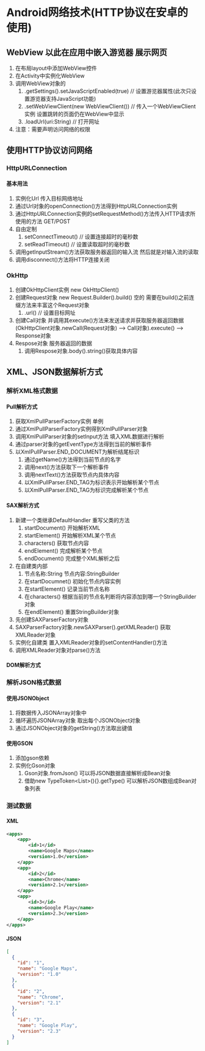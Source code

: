 # Android网络技术(HTTP协议在安卓的使用)
## WebView 以此在应用中嵌入游览器 展示网页
1. 在布局layout中添加WebView控件
2. 在Activity中实例化WebView
3. 调用WebView对象的
   1. .getSettings().setJavaScriptEnabled(true) // 设置游览器属性(此次只设置游览器支持JavaScript功能)
   2. .setWebViewClient(new WebViewClient()) // 传入一个WebViewClient实例 设置跳转的页面仍在WebView中显示
   3. .loadUrl(uri:String) // 打开网址
4. 注意：需要声明访问网络的权限

## 使用HTTP协议访问网络
### HttpURLConnection
#### 基本用法
1. 实例化Url 传入目标网络地址
2. 通过Url对象的openConnection()方法得到HttpURLConnection实例
3. 通过HttpURLConnection实例的setRequestMethod()方法传入HTTP请求所使用的方法 GET/POST
4. 自由定制
   1. setConnectTimeout() // 设置连接超时的毫秒数
   2. setReadTimeout() // 设置读取超时的毫秒数
5. 调用getInputStream()方法获取服务器返回的输入流 然后就是对输入流的读取
6. 调用disconnect()方法将HTTP连接关闭

### OkHttp
1. 创建OkHttpClient实例 new OkHttpClient()
2. 创建Request对象 new Request.Builder().build() 空的 需要在build()之前连缀方法来丰富这个Request对象
   1. .url() // 设置目标网址
3. 创建Call对象 并调用其execute()方法来发送请求并获取服务器返回数据 (OkHttpClient对象.newCall(Request对象) --> Call对象).execute() --> Response对象
4. Respose对象 服务器返回的数据
   1. 调用Respose对象.body().string()获取具体内容

## XML、JSON数据解析方式

### 解析XML格式数据
#### Pull解析方式
1. 获取XmlPullParserFactory实例 单例
2. 通过XmlPullParserFactory实例得到XmlPullParser对象
3. 调用XmlPullParser对象的setInput方法 填入XML数据进行解析
4. 通过parser对象的getEventType方法得到当前的解析事件
5. 以XmlPullParser.END_DOCUMENT为解析结尾标识 
   1. 通过getName()方法得到当前节点的名字
   2. 调用next()方法获取下一个解析事件
   3. 调用nextText()方法获取节点内具体内容
   4. 以XmlPullParser.END_TAG为标识表示开始解析某个节点
   5. 以XmlPullParser.END_TAG为标识完成解析某个节点

#### SAX解析方式
1. 新建一个类继承DefaultHandler 重写父类的方法
   1. startDocument() 开始解析XML
   2. startElement() 开始解析XML某个节点
   3. characters() 获取节点内容
   4. endElement() 完成解析某个节点
   5. endDocument() 完成整个XML解析之后
2. 在自建类内部
   1. 节点名称:String 节点内容:StringBuilder
   2. 在startDocumnet() 初始化节点内容实例
   3. 在startElement() 记录当前节点名称
   4. 在characters() 根据当前的节点名判断将内容添加到哪一个StringBuilder对象
   5. 在endElement() 重置StringBuilder对象
3. 先创建SAXParserFactory对象
4. SAXParserFactory对象.newSAXParser().getXMLReader() 获取XMLReader对象
5. 实例化自建类 置入XMLReader对象的setContentHandler()方法
6. 调用XMLReader对象对parse()方法

#### DOM解析方式

### 解析JSON格式数据
#### 使用JSONObject
1. 将数据传入JSONArray对象中
2. 循环遍历JSONArray对象 取出每个JSONObject对象
3. 通过JSONObject对象的getString()方法取出键值
#### 使用GSON
1. 添加gson依赖
2. 实例化Gson对象
   1. Gson对象.fromJson() 可以将JSON数据直接解析成Bean对象
   2. 借助new TypeToken<List<Bean>>(){}.getType() 可以解析JSON数组成Bean对象列表

### 测试数据
#### XML
```xml
<apps>
    <app>
        <id>1</id>
        <name>Google Maps</name>
        <version>1.0</version>
    </app>
    <app>
        <id>2</id>
        <name>Chrome</name>
        <version>2.1</version>
    </app>
    <app>
        <id>3</id>
        <name>Google Play</name>
        <version>2.3</version>
    </app>
</apps>
```
#### JSON
```json
[
  {
    "id": "1",
    "name": "Google Maps",
    "version": "1.0"
  },
  {
    "id": "2",
    "name": "Chrome",
    "version": "2.1"
  },
  {
    "id": "3",
    "name": "Google Play",
    "version": "2.3"
  }
]
```